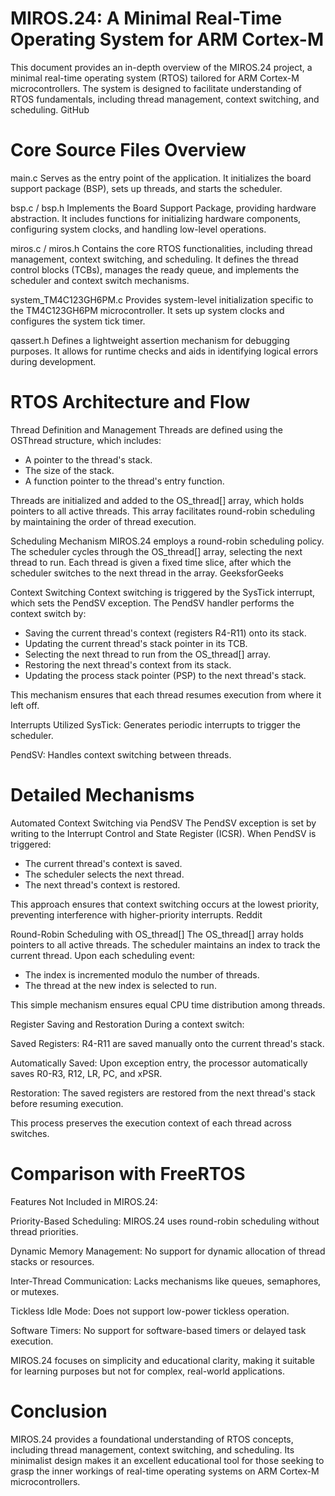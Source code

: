 # MIROS.24: A Minimal Real-Time Operating System for ARM Cortex-M

This document provides an in-depth overview of the MIROS.24 project, a minimal real-time operating system (RTOS) tailored for ARM Cortex-M microcontrollers. The system is designed to facilitate understanding of RTOS fundamentals, including thread management, context switching, and scheduling.
GitHub

# Core Source Files Overview
main.c
Serves as the entry point of the application. It initializes the board support package (BSP), sets up threads, and starts the scheduler.

bsp.c / bsp.h
Implements the Board Support Package, providing hardware abstraction. It includes functions for initializing hardware components, configuring system clocks, and handling low-level operations.

miros.c / miros.h
Contains the core RTOS functionalities, including thread management, context switching, and scheduling. It defines the thread control blocks (TCBs), manages the ready queue, and implements the scheduler and context switch mechanisms.

system_TM4C123GH6PM.c
Provides system-level initialization specific to the TM4C123GH6PM microcontroller. It sets up system clocks and configures the system tick timer.

qassert.h
Defines a lightweight assertion mechanism for debugging purposes. It allows for runtime checks and aids in identifying logical errors during development.

# RTOS Architecture and Flow
Thread Definition and Management
Threads are defined using the OSThread structure, which includes:

- A pointer to the thread's stack.
- The size of the stack.
- A function pointer to the thread's entry function.

Threads are initialized and added to the OS_thread[] array, which holds pointers to all active threads. This array facilitates round-robin scheduling by maintaining the order of thread execution.

Scheduling Mechanism
MIROS.24 employs a round-robin scheduling policy. The scheduler cycles through the OS_thread[] array, selecting the next thread to run. Each thread is given a fixed time slice, after which the scheduler switches to the next thread in the array.
GeeksforGeeks

Context Switching
Context switching is triggered by the SysTick interrupt, which sets the PendSV exception. The PendSV handler performs the context switch by:

- Saving the current thread's context (registers R4-R11) onto its stack.
- Updating the current thread's stack pointer in its TCB.
- Selecting the next thread to run from the OS_thread[] array.
- Restoring the next thread's context from its stack.
- Updating the process stack pointer (PSP) to the next thread's stack.

This mechanism ensures that each thread resumes execution from where it left off.

Interrupts Utilized
SysTick: Generates periodic interrupts to trigger the scheduler.

PendSV: Handles context switching between threads.

# Detailed Mechanisms
Automated Context Switching via PendSV
The PendSV exception is set by writing to the Interrupt Control and State Register (ICSR). When PendSV is triggered:

- The current thread's context is saved.
- The scheduler selects the next thread.
- The next thread's context is restored.

This approach ensures that context switching occurs at the lowest priority, preventing interference with higher-priority interrupts.
Reddit

Round-Robin Scheduling with OS_thread[]
The OS_thread[] array holds pointers to all active threads. The scheduler maintains an index to track the current thread. Upon each scheduling event:

- The index is incremented modulo the number of threads.
- The thread at the new index is selected to run.

This simple mechanism ensures equal CPU time distribution among threads.

Register Saving and Restoration
During a context switch:

Saved Registers: R4-R11 are saved manually onto the current thread's stack.

Automatically Saved: Upon exception entry, the processor automatically saves R0-R3, R12, LR, PC, and xPSR.

Restoration: The saved registers are restored from the next thread's stack before resuming execution.

This process preserves the execution context of each thread across switches.

# Comparison with FreeRTOS
Features Not Included in MIROS.24:

Priority-Based Scheduling: MIROS.24 uses round-robin scheduling without thread priorities.

Dynamic Memory Management: No support for dynamic allocation of thread stacks or resources.

Inter-Thread Communication: Lacks mechanisms like queues, semaphores, or mutexes.

Tickless Idle Mode: Does not support low-power tickless operation.

Software Timers: No support for software-based timers or delayed task execution.

MIROS.24 focuses on simplicity and educational clarity, making it suitable for learning purposes but not for complex, real-world applications.

# Conclusion
MIROS.24 provides a foundational understanding of RTOS concepts, including thread management, context switching, and scheduling. Its minimalist design makes it an excellent educational tool for those seeking to grasp the inner workings of real-time operating systems on ARM Cortex-M microcontrollers.
